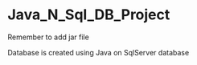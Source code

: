 # Java_N_Sql_DB_Project

Remember to add jar file


Database is created using Java on SqlServer database
